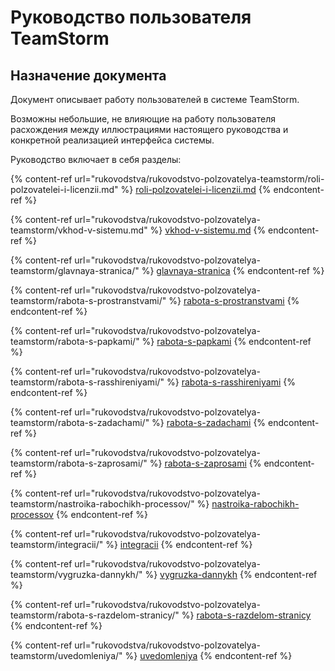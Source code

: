 # Руководство пользователя TeamStorm

## Назначение документа

Документ описывает работу пользователей в системе TeamStorm.

Возможны небольшие, не влияющие на работу пользователя расхождения между иллюстрациями настоящего руководства и конкретной реализацией интерфейса системы.

Руководство включает в себя разделы:

{% content-ref url="rukovodstva/rukovodstvo-polzovatelya-teamstorm/roli-polzovatelei-i-licenzii.md" %}
[roli-polzovatelei-i-licenzii.md](rukovodstva/rukovodstvo-polzovatelya-teamstorm/roli-polzovatelei-i-licenzii.md)
{% endcontent-ref %}

{% content-ref url="rukovodstva/rukovodstvo-polzovatelya-teamstorm/vkhod-v-sistemu.md" %}
[vkhod-v-sistemu.md](rukovodstva/rukovodstvo-polzovatelya-teamstorm/vkhod-v-sistemu.md)
{% endcontent-ref %}

{% content-ref url="rukovodstva/rukovodstvo-polzovatelya-teamstorm/glavnaya-stranica/" %}
[glavnaya-stranica](rukovodstva/rukovodstvo-polzovatelya-teamstorm/glavnaya-stranica/)
{% endcontent-ref %}

{% content-ref url="rukovodstva/rukovodstvo-polzovatelya-teamstorm/rabota-s-prostranstvami/" %}
[rabota-s-prostranstvami](rukovodstva/rukovodstvo-polzovatelya-teamstorm/rabota-s-prostranstvami/)
{% endcontent-ref %}

{% content-ref url="rukovodstva/rukovodstvo-polzovatelya-teamstorm/rabota-s-papkami/" %}
[rabota-s-papkami](rukovodstva/rukovodstvo-polzovatelya-teamstorm/rabota-s-papkami/)
{% endcontent-ref %}

{% content-ref url="rukovodstva/rukovodstvo-polzovatelya-teamstorm/rabota-s-rasshireniyami/" %}
[rabota-s-rasshireniyami](rukovodstva/rukovodstvo-polzovatelya-teamstorm/rabota-s-rasshireniyami/)
{% endcontent-ref %}

{% content-ref url="rukovodstva/rukovodstvo-polzovatelya-teamstorm/rabota-s-zadachami/" %}
[rabota-s-zadachami](rukovodstva/rukovodstvo-polzovatelya-teamstorm/rabota-s-zadachami/)
{% endcontent-ref %}

{% content-ref url="rukovodstva/rukovodstvo-polzovatelya-teamstorm/rabota-s-zaprosami/" %}
[rabota-s-zaprosami](rukovodstva/rukovodstvo-polzovatelya-teamstorm/rabota-s-zaprosami/)
{% endcontent-ref %}

{% content-ref url="rukovodstva/rukovodstvo-polzovatelya-teamstorm/nastroika-rabochikh-processov/" %}
[nastroika-rabochikh-processov](rukovodstva/rukovodstvo-polzovatelya-teamstorm/nastroika-rabochikh-processov/)
{% endcontent-ref %}

{% content-ref url="rukovodstva/rukovodstvo-polzovatelya-teamstorm/integracii/" %}
[integracii](rukovodstva/rukovodstvo-polzovatelya-teamstorm/integracii/)
{% endcontent-ref %}

{% content-ref url="rukovodstva/rukovodstvo-polzovatelya-teamstorm/vygruzka-dannykh/" %}
[vygruzka-dannykh](rukovodstva/rukovodstvo-polzovatelya-teamstorm/vygruzka-dannykh/)
{% endcontent-ref %}

{% content-ref url="rukovodstva/rukovodstvo-polzovatelya-teamstorm/rabota-s-razdelom-stranicy/" %}
[rabota-s-razdelom-stranicy](rukovodstva/rukovodstvo-polzovatelya-teamstorm/rabota-s-razdelom-stranicy/)
{% endcontent-ref %}

{% content-ref url="rukovodstva/rukovodstvo-polzovatelya-teamstorm/uvedomleniya/" %}
[uvedomleniya](rukovodstva/rukovodstvo-polzovatelya-teamstorm/uvedomleniya/)
{% endcontent-ref %}
